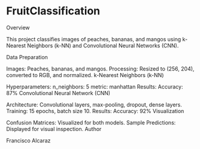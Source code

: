 # FruitClassification

Overview

This project classifies images of peaches, bananas, and mangos using k-Nearest Neighbors (k-NN) and Convolutional Neural Networks (CNN).

Data Preparation

Images: Peaches, bananas, and mangos.
Processing: Resized to (256, 204), converted to RGB, and normalized.
k-Nearest Neighbors (k-NN)

Hyperparameters:
n_neighbors: 5
metric: manhattan
Results:
Accuracy: 87%
Convolutional Neural Network (CNN)

Architecture: Convolutional layers, max-pooling, dropout, dense layers.
Training: 15 epochs, batch size 10.
Results:
Accuracy: 92%
Visualization

Confusion Matrices: Visualized for both models.
Sample Predictions: Displayed for visual inspection.
Author

Francisco Alcaraz
